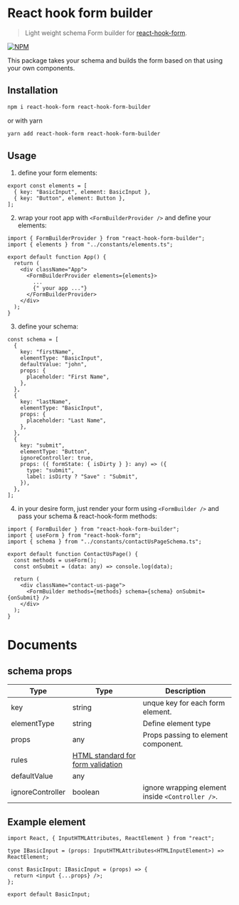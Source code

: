 # React hook form builder

> Light weight schema Form builder for [react-hook-form][react-hook-form].

[![NPM](https://img.shields.io/npm/v/react-hook-form-builder.svg)](https://www.npmjs.com/package/react-hook-form-builder)

This package takes your schema and builds the form based on that using your own components.

## Installation

```bash
npm i react-hook-form react-hook-form-builder
```

or with yarn

```bash
yarn add react-hook-form react-hook-form-builder
```

## Usage

1. define your form elements:

```tsx
export const elements = [
  { key: "BasicInput", element: BasicInput },
  { key: "Button", element: Button },
];
```

2. wrap your root app with `<FormBuilderProvider />` and define your elements:

```tsx
import { FormBuilderProvider } from "react-hook-form-builder";
import { elements } from "../constants/elements.ts";

export default function App() {
  return (
    <div className="App">
      <FormBuilderProvider elements={elements}>
        ...
        {" your app ..."}
      </FormBuilderProvider>
    </div>
  );
}
```

3.  define your schema:

```tsx
const schema = [
  {
    key: "firstName",
    elementType: "BasicInput",
    defaultValue: "john",
    props: {
      placeholder: "First Name",
    },
  },
  {
    key: "lastName",
    elementType: "BasicInput",
    props: {
      placeholder: "Last Name",
    },
  },
  {
    key: "submit",
    elementType: "Button",
    ignoreController: true,
    props: ({ formState: { isDirty } }: any) => ({
      type: "submit",
      label: isDirty ? "Save" : "Submit",
    }),
  },
];
```

4. in your desire form, just render your form using `<FormBuilder />` and pass your schema & react-hook-form methods:

```tsx
import { FormBuilder } from "react-hook-form-builder";
import { useForm } from "react-hook-form";
import { schema } from "../constants/contactUsPageSchema.ts";

export default function ContactUsPage() {
  const methods = useForm();
  const onSubmit = (data: any) => console.log(data);

  return (
    <div className="contact-us-page">
      <FormBuilder methods={methods} schema={schema} onSubmit={onSubmit} />
    </div>
  );
}
```

# Documents

## schema props

| Type             | Type                                                 | Description                                      |
| ---------------- | ---------------------------------------------------- | ------------------------------------------------ |
| key              | string                                               | unque key for each form element.                 |
| elementType      | string                                               | Define element type                              |
| props            | any                                                  | Props passing to element component.              |
| rules            | [HTML standard for form validation][html-validation] |                                                  |
| defaultValue     | any                                                  |                                                  |
| ignoreController | boolean                                              | ignore wrapping element inside `<Controller />`. |

## Example element

```tsx
import React, { InputHTMLAttributes, ReactElement } from "react";

type IBasicInput = (props: InputHTMLAttributes<HTMLInputElement>) => ReactElement;

const BasicInput: IBasicInput = (props) => {
  return <input {...props} />;
};

export default BasicInput;
```

[html-validation]: https://developer.mozilla.org/en-US/docs/Learn/HTML/Forms/Form_validation
[react-hook-form]: https://react-hook-form.com/

